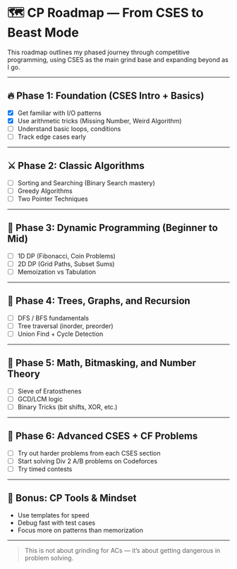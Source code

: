 # 🗺️ CP Roadmap — From CSES to Beast Mode

This roadmap outlines my phased journey through competitive programming, using CSES as the main grind base and expanding beyond as I go.

---

## 🔥 Phase 1: Foundation (CSES Intro + Basics)
- [x] Get familiar with I/O patterns
- [x] Use arithmetic tricks (Missing Number, Weird Algorithm)
- [ ] Understand basic loops, conditions
- [ ] Track edge cases early

---

## ⚔️ Phase 2: Classic Algorithms
- [ ] Sorting and Searching (Binary Search mastery)
- [ ] Greedy Algorithms
- [ ] Two Pointer Techniques

---

## 🧠 Phase 3: Dynamic Programming (Beginner to Mid)
- [ ] 1D DP (Fibonacci, Coin Problems)
- [ ] 2D DP (Grid Paths, Subset Sums)
- [ ] Memoization vs Tabulation

---

## 🌲 Phase 4: Trees, Graphs, and Recursion
- [ ] DFS / BFS fundamentals
- [ ] Tree traversal (inorder, preorder)
- [ ] Union Find + Cycle Detection

---

## 🧮 Phase 5: Math, Bitmasking, and Number Theory
- [ ] Sieve of Eratosthenes
- [ ] GCD/LCM logic
- [ ] Binary Tricks (bit shifts, XOR, etc.)

---

## 🎯 Phase 6: Advanced CSES + CF Problems
- [ ] Try out harder problems from each CSES section
- [ ] Start solving Div 2 A/B problems on Codeforces
- [ ] Try timed contests

---

## 🧩 Bonus: CP Tools & Mindset
- Use templates for speed
- Debug fast with test cases
- Focus more on patterns than memorization

---

> This is not about grinding for ACs — it’s about getting dangerous in problem solving.

